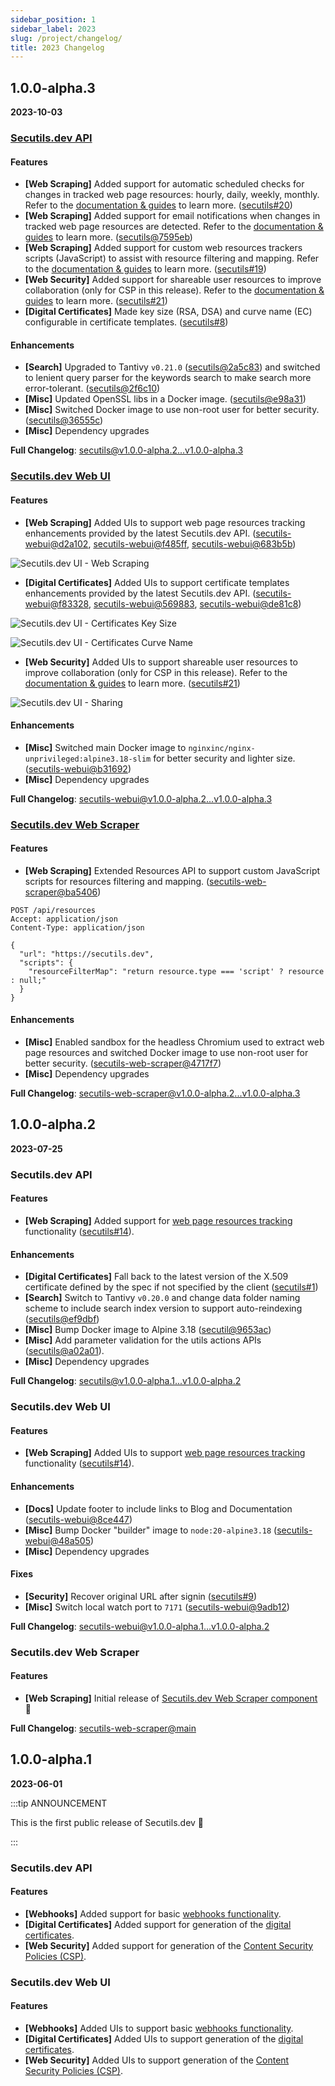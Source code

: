 ```yaml
---
sidebar_position: 1
sidebar_label: 2023
slug: /project/changelog/
title: 2023 Changelog
---
```


## 1.0.0-alpha.3
**2023-10-03**

### [Secutils.dev API](https://github.com/secutils-dev/secutils)

#### Features

* **[Web Scraping]** Added support for automatic scheduled checks for changes in tracked web page resources: hourly, daily, weekly, monthly. Refer to the [documentation & guides](https://secutils.dev/docs/guides/web_scraping/resources#detect-changes-with-a-web-page-resources-tracker) to learn more. ([secutils#20](https://github.com/secutils-dev/secutils/issues/20))
* **[Web Scraping]** Added support for email notifications when changes in tracked web page resources are detected. Refer to the [documentation & guides](https://secutils.dev/docs/guides/web_scraping/resources#detect-changes-with-a-web-page-resources-tracker) to learn more. ([secutils@7595eb](https://github.com/secutils-dev/secutils/commit/7595eb9d7a81fc96e4acec88f9a3488e0c2006d7))
* **[Web Scraping]** Added support for custom web resources trackers scripts (JavaScript) to assist with resource filtering and mapping. Refer to the [documentation & guides](https://secutils.dev/docs/guides/web_scraping/resources#filter-resources-with-a-web-page-resources-tracker) to learn more. ([secutils#19](https://github.com/secutils-dev/secutils/issues/19))
* **[Web Security]** Added support for shareable user resources to improve collaboration (only for CSP in this release). Refer to the [documentation & guides](https://secutils.dev/docs/guides/web_security/csp) to learn more. ([secutils#21](https://github.com/secutils-dev/secutils/issues/21))
* **[Digital Certificates]** Made key size (RSA, DSA) and curve name (EC) configurable in certificate templates. ([secutils#8](https://github.com/secutils-dev/secutils/issues/8))

#### Enhancements

* **[Search]** Upgraded to Tantivy `v0.21.0` ([secutils@2a5c83](https://github.com/secutils-dev/secutils/commit/2a5c83378dc0edb8875140337de54b5bec2a49ea)) and switched to lenient query parser for the keywords search to make search more error-tolerant. ([secutils@2f6c10](https://github.com/secutils-dev/secutils/commit/2f6c10bc5c47e0ef217fbd7874dd41ceda41ba8e))
* **[Misc]** Updated OpenSSL libs in a Docker image. ([secutils@e98a31](https://github.com/secutils-dev/secutils/commit/e98a31aee7e7782b832de23d620a1e2eb317e155))
* **[Misc]** Switched Docker image to use non-root user for better security. ([secutils@36555c](https://github.com/secutils-dev/secutils/commit/36555c974b75e2064ef642448503c08267dc9ef1))
* **[Misc]** Dependency upgrades

**Full Changelog**: [secutils@v1.0.0-alpha.2...v1.0.0-alpha.3](https://github.com/secutils-dev/secutils/compare/v1.0.0-alpha.2...v1.0.0-alpha.3)

### [Secutils.dev Web UI](https://github.com/secutils-dev/secutils-webui)

#### Features

* **[Web Scraping]** Added UIs to support web page resources tracking enhancements provided by the latest Secutils.dev API. ([secutils-webui@d2a102](https://github.com/secutils-dev/secutils-webui/commit/d2a102617f360c02df64a004d88bddb4eff7b072), [secutils-webui@f485ff](https://github.com/secutils-dev/secutils-webui/commit/f485ff123fc8b4512fd48b7e8c2ab65cfb90c05a), [secutils-webui@683b5b](https://github.com/secutils-dev/secutils-webui/commit/683b5bfd602cc47617298f8caceaf6b9e62f41dd))

![Secutils.dev UI - Web Scraping](https://secutils.dev/docs/img/docs/changelog_1.0.0_alpha.3_web_scraping.png)

* **[Digital Certificates]** Added UIs to support certificate templates enhancements provided by the latest Secutils.dev API. ([secutils-webui@f83328](https://github.com/secutils-dev/secutils-webui/commit/f83328bdafd4cad21b6033fc92b2dd4ad348a605), [secutils-webui@569883](https://github.com/secutils-dev/secutils-webui/commit/5698837f6dda5fa0ffc5542754e5685c1b2c82e0), [secutils-webui@de81c8](https://github.com/secutils-dev/secutils-webui/commit/de81c85bea84c983e2bb6fd77eca9d867cd8a4fc))

![Secutils.dev UI - Certificates Key Size](https://secutils.dev/docs/img/docs/changelog_1.0.0_alpha.3_certificates_key_size.png)

![Secutils.dev UI - Certificates Curve Name](https://secutils.dev/docs/img/docs/changelog_1.0.0_alpha.3_certificates_curve_name.png)

* **[Web Security]** Added UIs to support shareable user resources to improve collaboration (only for CSP in this release). Refer to the [documentation & guides](https://secutils.dev/docs/guides/web_security/csp) to learn more. ([secutils#21](https://github.com/secutils-dev/secutils/issues/21))

![Secutils.dev UI - Sharing](https://secutils.dev/docs/img/docs/changelog_1.0.0_alpha.3_sharing.png)

#### Enhancements
* **[Misc]** Switched main Docker image to `nginxinc/nginx-unprivileged:alpine3.18-slim` for better security and lighter size. ([secutils-webui@b31692](https://github.com/secutils-dev/secutils-webui/commit/b31692259d96db376b40261e442d49ce78f8987f))
* **[Misc]** Dependency upgrades

**Full Changelog**: [secutils-webui@v1.0.0-alpha.2...v1.0.0-alpha.3](https://github.com/secutils-dev/secutils-webui/compare/v1.0.0-alpha.2...v1.0.0-alpha.3)

### [Secutils.dev Web Scraper](https://github.com/secutils-dev/secutils-web-scraper)

#### Features

* **[Web Scraping]** Extended Resources API to support custom JavaScript scripts for resources filtering and mapping. ([secutils-web-scraper@ba5406](https://github.com/secutils-dev/secutils-web-scraper/commit/ba5406beb40e941ab9c9a4093cb3b9e109492be7))

```http
POST /api/resources
Accept: application/json
Content-Type: application/json

{
  "url": "https://secutils.dev",
  "scripts": {
    "resourceFilterMap": "return resource.type === 'script' ? resource : null;"
  }
}
```

#### Enhancements
* **[Misc]** Enabled sandbox for the headless Chromium used to extract web page resources and switched Docker image to use non-root user for better security. ([secutils-web-scraper@4717f7](https://github.com/secutils-dev/secutils-web-scraper/commit/4717f744e093a7ac376558ef4ed59f23af9df9aa))
* **[Misc]** Dependency upgrades

**Full Changelog**: [secutils-web-scraper@v1.0.0-alpha.2...v1.0.0-alpha.3](https://github.com/secutils-dev/secutils-web-scraper/compare/v1.0.0-alpha.2...v1.0.0-alpha.3)


## 1.0.0-alpha.2
**2023-07-25**

### Secutils.dev API

#### Features

* **[Web Scraping]** Added support for [web page resources tracking](../../guides/web_scraping/resources) functionality ([secutils#14](https://github.com/secutils-dev/secutils/issues/14)).

#### Enhancements

* **[Digital Certificates]** Fall back to the latest version of the X.509 certificate defined by the spec if not specified by the client ([secutils#1](https://github.com/secutils-dev/secutils/issues/1))
* **[Search]** Switch to Tantivy `v0.20.0` and change data folder naming scheme to include search index version to support auto-reindexing ([secutils@ef9dbf](https://github.com/secutils-dev/secutils/commit/ef9dbf2baa0643f8c7874decb640ec67453047a2))
* **[Misc]** Bump Docker image to Alpine 3.18 ([secutil@9653ac](https://github.com/secutils-dev/secutils/commit/9653ac960b3f468744ca9ea53ef91b7ff1418e1e))
* **[Misc]** Add parameter validation for the utils actions APIs ([secutils@a02a01](https://github.com/secutils-dev/secutils/commit/a02a01a084f539984c2f39fd4a9ba5855a89a3d9)).
* **[Misc]** Dependency upgrades

**Full Changelog**: [secutils@v1.0.0-alpha.1...v1.0.0-alpha.2](https://github.com/secutils-dev/secutils/compare/v1.0.0-alpha.1...v1.0.0-alpha.2)

### Secutils.dev Web UI

#### Features

* **[Web Scraping]** Added UIs to support [web page resources tracking](../../guides/web_scraping/resources) functionality ([secutils#14](https://github.com/secutils-dev/secutils/issues/14)).

#### Enhancements
* **[Docs]** Update footer to include links to Blog and Documentation ([secutils-webui@8ce447](https://github.com/secutils-dev/secutils-webui/commit/8ce447e0c1f69dc66f7486f19502d687badbadd7))
* **[Misc]** Bump Docker "builder" image to `node:20-alpine3.18` ([secutils-webui@48a505](https://github.com/secutils-dev/secutils-webui/commit/48a50515957ed36de3bd29dd211c1cfdcf02ce65))
* **[Misc]** Dependency upgrades

#### Fixes
* **[Security]** Recover original URL after signin ([secutils#9](https://github.com/secutils-dev/secutils/issues/9))
* **[Misc]** Switch local watch port to `7171` ([secutils-webui@9adb12](https://github.com/secutils-dev/secutils-webui/commit/9adb128d8f2eacde94d835bbb63f8926e27dd98f))

**Full Changelog**: [secutils-webui@v1.0.0-alpha.1...v1.0.0-alpha.2](https://github.com/secutils-dev/secutils-webui/compare/v1.0.0-alpha.1...v1.0.0-alpha.2)

### Secutils.dev Web Scraper

#### Features

* **[Web Scraping]** Initial release of [Secutils.dev Web Scraper component](https://github.com/secutils-dev/secutils-web-scraper) :tada:

**Full Changelog**: [secutils-web-scraper@main](https://github.com/secutils-dev/secutils-web-scraper/commits/main)

## 1.0.0-alpha.1
**2023-06-01**

:::tip ANNOUNCEMENT

This is the first public release of Secutils.dev 🎉

:::

### Secutils.dev API

#### Features

* **[Webhooks]** Added support for basic [webhooks functionality](../../guides/webhooks).
* **[Digital Certificates]** Added support for generation of the [digital certificates](../../guides/digital_certificates).
* **[Web Security]** Added support for generation of the [Content Security Policies (CSP)](../../guides/web_security/csp).

### Secutils.dev Web UI

#### Features

* **[Webhooks]** Added UIs to support basic [webhooks functionality](../../guides/webhooks).
* **[Digital Certificates]** Added UIs to support generation of the [digital certificates](../../guides/digital_certificates).
* **[Web Security]** Added UIs to support generation of the [Content Security Policies (CSP)](../../guides/web_security/csp).
